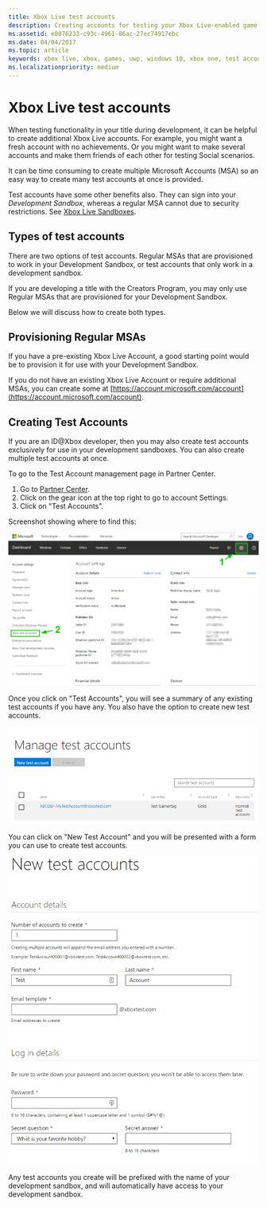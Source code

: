 ```yaml
---
title: Xbox Live test accounts
description: Creating accounts for testing your Xbox Live-enabled game during development.
ms.assetid: e8076233-c93c-4961-86ac-27ec74917ebc
ms.date: 04/04/2017
ms.topic: article
keywords: xbox live, xbox, games, uwp, windows 10, xbox one, test account
ms.localizationpriority: medium
---
```


# Xbox Live test accounts

When testing functionality in your title during development, it can be helpful to create additional Xbox Live accounts.
For example, you might want a fresh account with no achievements.
Or you might want to make several accounts and make them friends of each other for testing Social scenarios.

It can be time consuming to create multiple Microsoft Accounts (MSA) so an easy way to create many test accounts at once is provided.

Test accounts have some other benefits also.
They can sign into your *Development Sandbox*, whereas a regular MSA cannot due to security restrictions.
See [Xbox Live Sandboxes](xbox-live-sandboxes.md).


## Types of test accounts

There are two options of test accounts.
Regular MSAs that are provisioned to work in your Development Sandbox, or test accounts that only work in a development sandbox.

If you are developing a title with the Creators Program, you may only use Regular MSAs that are provisioned for your Development Sandbox.

Below we will discuss how to create both types.


## Provisioning Regular MSAs

If you have a pre-existing Xbox Live Account, a good starting point would be to provision it for use with your Development Sandbox.

If you do not have an existing Xbox Live Account or require additional MSAs, you can create some at [https://account.microsoft.com/account](https://account.microsoft.com/account).


## Creating Test Accounts

If you are an ID@Xbox developer, then you may also create test accounts exclusively for use in your development sandboxes.
You can also create multiple test accounts at once.

To go to the Test Account management page in Partner Center.
1. Go to [Partner Center](https://partner.microsoft.com/dashboard).
2. Click on the gear icon at the top right to go to account Settings.
3. Click on "Test Accounts".

Screenshot showing where to find this:

![Partner Center screenshot highlighting gear icon and Test Accounts on the account Settings page](images/getting_started/devcenter_testaccount_nav.png)

Once you click on "Test Accounts", you will see a summary of any existing test accounts if you have any.
You also have the option to create new test accounts.

![Partner Center test account editing and creation screenshot](images/getting_started/devcenter_testaccount_summary.png)

You can click on "New Test Account" and you will be presented with a form you can use to create test accounts.

![Partner Center new test account dialogue box screenshot](images/getting_started/devcenter_testaccount_new.png)

Any test accounts you create will be prefixed with the name of your development sandbox, and will automatically have access to your development sandbox.